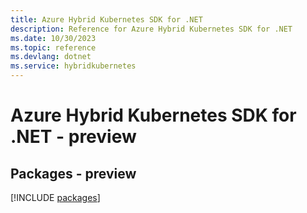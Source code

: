 ```yaml
---
title: Azure Hybrid Kubernetes SDK for .NET
description: Reference for Azure Hybrid Kubernetes SDK for .NET
ms.date: 10/30/2023
ms.topic: reference
ms.devlang: dotnet
ms.service: hybridkubernetes
---
```

# Azure Hybrid Kubernetes SDK for .NET - preview
## Packages - preview
[!INCLUDE [packages](hybrid-kubernetes-index.md)]